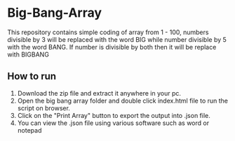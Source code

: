# Big-Bang-Array

This repository contains simple coding of array from 1 - 100, numbers divisible by 3 will be replaced with the word BIG while number divisible by 5 with the word BANG. If number is divisible by both then it will be replace with BIGBANG

## How to run

1. Download the zip file and extract it anywhere in your pc.
2. Open the big bang array folder and double click index.html file to run the script on browser.
3. Click on the "Print Array" button to export the output into .json file.
4. You can view the .json file using various software such as word or notepad
